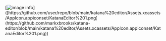 [![image info]([https://raw.githubusercontent.com/user/repo/main/resources/main_window_600.png](https://github.com/markxbrooks/katana-editor/blob/main/katana%20editor/Assets.xcassets/AppIcon.appiconset/KatanaEditor%201.png))]([https://github.com/user/repo/blob/main/katana%20editor/Assets.xcassets/AppIcon.appiconset/KatanaEditor%201.png](https://github.com/markxbrooks/katana-editor/blob/main/katana%20editor/Assets.xcassets/AppIcon.appiconset/KatanaEditor%201.png))
